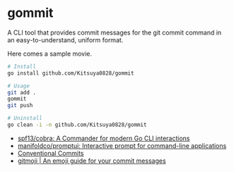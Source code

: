 # gommit

A CLI tool that provides commit messages for the git commit command in an easy-to-understand, uniform format.

Here comes a sample movie.

```zsh
# Install
go install github.com/Kitsuya0828/gommit

# Usage
git add .
gommit
git push

# Uninstall
go clean -i -n github.com/Kitsuya0828/gommit
```

* [spf13/cobra: A Commander for modern Go CLI interactions](https://github.com/spf13/cobra)
* [manifoldco/promptui: Interactive prompt for command\-line applications](https://github.com/manifoldco/promptui)
* [Conventional Commits](https://www.conventionalcommits.org/en/v1.0.0/)
* [gitmoji \| An emoji guide for your commit messages](https://gitmoji.dev/)
